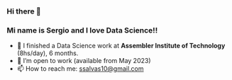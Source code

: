 ### Hi there 👋
### Mi name is Sergio and I love Data Science!!
- 🌱 I finished a Data Science work at **Assembler Institute of Technology** (8hs/day), 6 months.
- 🔭 I’m open to work (available from May 2023)
- 📫 How to reach me: ssalvas10@gmail.com

<!--
**Sersal10/sersal10** is a ✨ _special_ ✨ repository because its `README.md` (this file) appears on your GitHub profile.

Here are some ideas to get you started:

- 🔭 I’m currently open to work
- 🌱 I’m currently learning ...
- 👯 I’m looking to collaborate on ...
- 🤔 I’m looking for help with ...
- 💬 Ask me about ...
- 📫 How to reach me: ssalvas10@gmail.com
- 😄 Pronouns: He/Him
- ⚡ Fun fact: ...
-->
